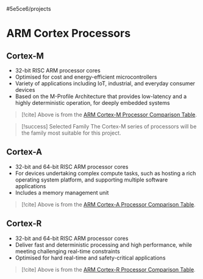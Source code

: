 #5e5ce6/projects 

# ARM Cortex Processors

## Cortex-M

- 32-bit RISC ARM processor cores
- Optimised for cost and energy-efficient microcontrollers
- Variety of applications including IoT, industrial, and everyday consumer devices
- Based on the M-Profile Architecture that provides low-latency and a highly deterministic operation, for deeply embedded systems

> [!cite]
> Above is from the [ARM Cortex-M Processor Comparison Table](https://developer.arm.com/documentation/102787/latest).

> [!success] Selected Family
> The Cortex-M series of processors will be the family most suitable for this project.

## Cortex-A

- 32-bit and 64-bit RISC ARM processor cores
- For devices undertaking complex compute tasks, such as hosting a rich operating system platform, and supporting multiple software applications
- Includes a memory management unit

> [!cite] Above is from the [ARM Cortex-A Processor Comparison Table](https://developer.arm.com/documentation/102826/latest).

## Cortex-R

- 32-bit and 64-bit RISC ARM processor cores
- Deliver fast and deterministic processing and high performance, while meeting challenging real-time constraints
- Optimised for hard real-time and safety-critical applications

> [!cite]
> Above is from the [ARM Cortex-R Processor Comparison Table](https://developer.arm.com/documentation/102788/latest/).
